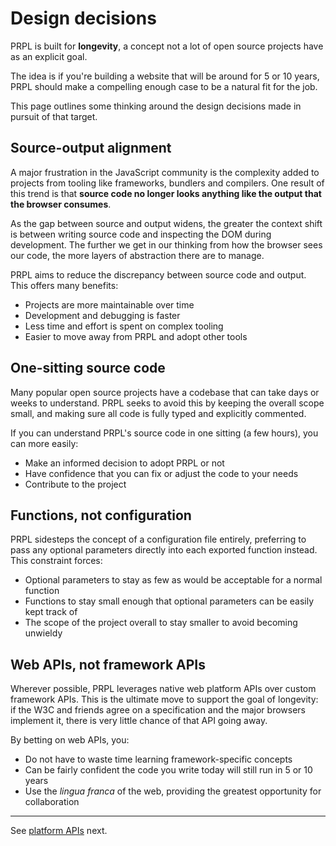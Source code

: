 <!--
title: Design decisions
slug: /design-decisions
order: 06
-->

# Design decisions

PRPL is built for **longevity**, a concept not a lot of open source projects have as an explicit goal.

The idea is if you're building a website that will be around for 5 or 10 years, PRPL should make a compelling enough 
case to be a natural fit for the job.

This page outlines some thinking around the design decisions made in pursuit of that target.

## Source-output alignment

A major frustration in the JavaScript community is the complexity added to projects from tooling like frameworks, 
bundlers and compilers. One result of this trend is that **source code no longer looks anything like 
the output that the browser consumes**.

As the gap between source and output widens, the greater the context shift is between writing source code and 
inspecting the DOM during development. The further we get in our thinking from how the browser sees our code, 
the more layers of abstraction there are to manage.

PRPL aims to reduce the discrepancy between source code and output. This offers many benefits:

- Projects are more maintainable over time
- Development and debugging is faster
- Less time and effort is spent on complex tooling
- Easier to move away from PRPL and adopt other tools

## One-sitting source code

Many popular open source projects have a codebase that can take days or weeks to understand. PRPL seeks to avoid this by keeping the overall scope small, and making sure all code is fully typed and 
explicitly commented.

If you can understand PRPL's source code in one sitting (a few hours), you can more easily:

- Make an informed decision to adopt PRPL or not
- Have confidence that you can fix or adjust the code to your needs
- Contribute to the project

## Functions, not configuration

PRPL sidesteps the concept of a configuration file entirely, preferring to pass any optional parameters directly 
into each exported function instead. This constraint forces:

- Optional parameters to stay as few as would be acceptable for a normal function
- Functions to stay small enough that optional parameters can be easily kept track of
- The scope of the project overall to stay smaller to avoid becoming unwieldy

## Web APIs, not framework APIs

Wherever possible, PRPL leverages native web platform APIs over custom framework APIs. This is the ultimate move to 
support the goal of longevity: if the W3C and friends agree on a specification and the major browsers implement 
it, there is very little chance of that API going away.

By betting on web APIs, you:

- Do not have to waste time learning framework-specific concepts
- Can be fairly confident the code you write today will still run in 5 or 10 years
- Use the *lingua franca* of the web, providing the greatest opportunity for collaboration

---

See [platform APIs](/platforms) next.